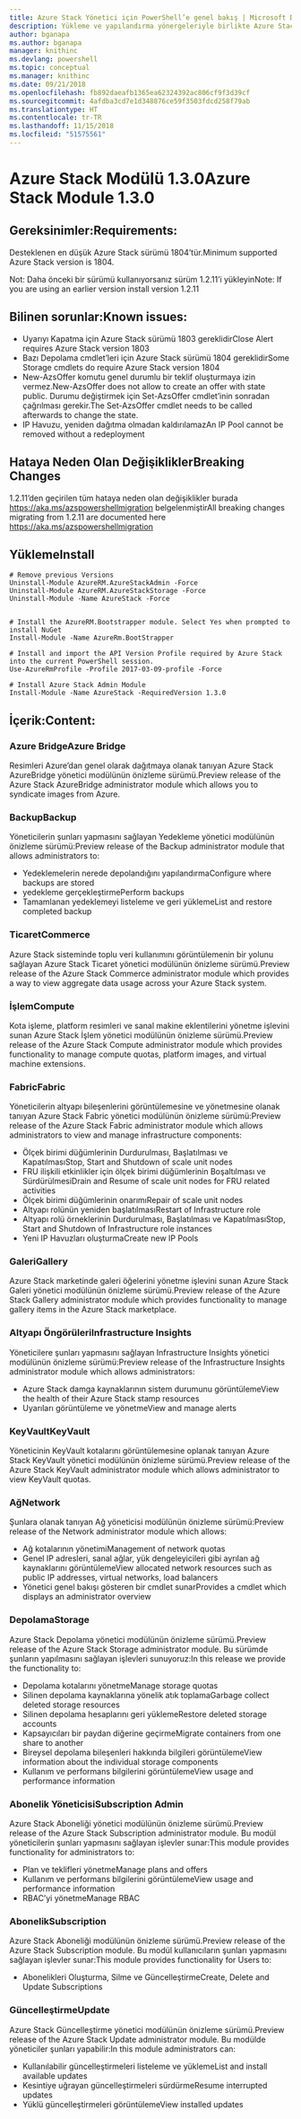 ```yaml
---
title: Azure Stack Yönetici için PowerShell’e genel bakış | Microsoft Docs
description: Yükleme ve yapılandırma yönergeleriyle birlikte Azure Stack Yönetici için PowerShell’e genel bakış.
author: bganapa
ms.author: bganapa
manager: knithinc
ms.devlang: powershell
ms.topic: conceptual
ms.manager: knithinc
ms.date: 09/21/2018
ms.openlocfilehash: fb892daeafb1365ea62324392ac806cf9f3d39cf
ms.sourcegitcommit: 4afdba3cd7e1d348876ce59f3503fdcd258f79ab
ms.translationtype: HT
ms.contentlocale: tr-TR
ms.lasthandoff: 11/15/2018
ms.locfileid: "51575561"
---
```

# <a name="azure-stack-module-130"></a><span data-ttu-id="410b4-103">Azure Stack Modülü 1.3.0</span><span class="sxs-lookup"><span data-stu-id="410b4-103">Azure Stack Module 1.3.0</span></span>

## <a name="requirements"></a><span data-ttu-id="410b4-104">Gereksinimler:</span><span class="sxs-lookup"><span data-stu-id="410b4-104">Requirements:</span></span>
<span data-ttu-id="410b4-105">Desteklenen en düşük Azure Stack sürümü 1804’tür.</span><span class="sxs-lookup"><span data-stu-id="410b4-105">Minimum supported Azure Stack version is 1804.</span></span>

<span data-ttu-id="410b4-106">Not: Daha önceki bir sürümü kullanıyorsanız sürüm 1.2.11’i yükleyin</span><span class="sxs-lookup"><span data-stu-id="410b4-106">Note: If you are using an earlier version install version 1.2.11</span></span>

## <a name="known-issues"></a><span data-ttu-id="410b4-107">Bilinen sorunlar:</span><span class="sxs-lookup"><span data-stu-id="410b4-107">Known issues:</span></span>

- <span data-ttu-id="410b4-108">Uyarıyı Kapatma için Azure Stack sürümü 1803 gereklidir</span><span class="sxs-lookup"><span data-stu-id="410b4-108">Close Alert requires Azure Stack version 1803</span></span>
- <span data-ttu-id="410b4-109">Bazı Depolama cmdlet’leri için Azure Stack sürümü 1804 gereklidir</span><span class="sxs-lookup"><span data-stu-id="410b4-109">Some Storage cmdlets do require Azure Stack version 1804</span></span>
- <span data-ttu-id="410b4-110">New-AzsOffer komutu genel durumlu bir teklif oluşturmaya izin vermez.</span><span class="sxs-lookup"><span data-stu-id="410b4-110">New-AzsOffer does not allow to create an offer with state public.</span></span> <span data-ttu-id="410b4-111">Durumu değiştirmek için Set-AzsOffer cmdlet’inin sonradan çağrılması gerekir.</span><span class="sxs-lookup"><span data-stu-id="410b4-111">The Set-AzsOffer cmdlet needs to be called afterwards to change the state.</span></span>
- <span data-ttu-id="410b4-112">IP Havuzu, yeniden dağıtma olmadan kaldırılamaz</span><span class="sxs-lookup"><span data-stu-id="410b4-112">An IP Pool cannot be removed without a redeployment</span></span>

## <a name="breaking-changes"></a><span data-ttu-id="410b4-113">Hataya Neden Olan Değişiklikler</span><span class="sxs-lookup"><span data-stu-id="410b4-113">Breaking Changes</span></span>
<span data-ttu-id="410b4-114">1.2.11’den geçirilen tüm hataya neden olan değişiklikler burada https://aka.ms/azspowershellmigration belgelenmiştir</span><span class="sxs-lookup"><span data-stu-id="410b4-114">All breaking changes migrating from 1.2.11 are documented here https://aka.ms/azspowershellmigration</span></span>

## <a name="install"></a><span data-ttu-id="410b4-115">Yükleme</span><span class="sxs-lookup"><span data-stu-id="410b4-115">Install</span></span>
```
# Remove previous Versions
Uninstall-Module AzureRM.AzureStackAdmin -Force
Uninstall-Module AzureRM.AzureStackStorage -Force
Uninstall-Module -Name AzureStack -Force 


# Install the AzureRM.Bootstrapper module. Select Yes when prompted to install NuGet
Install-Module -Name AzureRm.BootStrapper

# Install and import the API Version Profile required by Azure Stack into the current PowerShell session.
Use-AzureRmProfile -Profile 2017-03-09-profile -Force

# Install Azure Stack Admin Module
Install-Module -Name AzureStack -RequiredVersion 1.3.0
```
## <a name="content"></a><span data-ttu-id="410b4-116">İçerik:</span><span class="sxs-lookup"><span data-stu-id="410b4-116">Content:</span></span>
### <a name="azure-bridge"></a><span data-ttu-id="410b4-117">Azure Bridge</span><span class="sxs-lookup"><span data-stu-id="410b4-117">Azure Bridge</span></span>
<span data-ttu-id="410b4-118">Resimleri Azure’dan genel olarak dağıtmaya olanak tanıyan Azure Stack AzureBridge yönetici modülünün önizleme sürümü.</span><span class="sxs-lookup"><span data-stu-id="410b4-118">Preview release of the Azure Stack AzureBridge administrator module which allows you to syndicate images from Azure.</span></span>

### <a name="backup"></a><span data-ttu-id="410b4-119">Backup</span><span class="sxs-lookup"><span data-stu-id="410b4-119">Backup</span></span>
<span data-ttu-id="410b4-120">Yöneticilerin şunları yapmasını sağlayan Yedekleme yönetici modülünün önizleme sürümü:</span><span class="sxs-lookup"><span data-stu-id="410b4-120">Preview release of the Backup administrator module that allows administrators to:</span></span>
- <span data-ttu-id="410b4-121">Yedeklemelerin nerede depolandığını yapılandırma</span><span class="sxs-lookup"><span data-stu-id="410b4-121">Configure where backups are stored</span></span>
- <span data-ttu-id="410b4-122">yedekleme gerçekleştirme</span><span class="sxs-lookup"><span data-stu-id="410b4-122">Perform backups</span></span>
- <span data-ttu-id="410b4-123">Tamamlanan yedeklemeyi listeleme ve geri yükleme</span><span class="sxs-lookup"><span data-stu-id="410b4-123">List and restore completed backup</span></span>

### <a name="commerce"></a><span data-ttu-id="410b4-124">Ticaret</span><span class="sxs-lookup"><span data-stu-id="410b4-124">Commerce</span></span>
<span data-ttu-id="410b4-125">Azure Stack sisteminde toplu veri kullanımını görüntülemenin bir yolunu sağlayan Azure Stack Ticaret yönetici modülünün önizleme sürümü.</span><span class="sxs-lookup"><span data-stu-id="410b4-125">Preview release of the Azure Stack Commerce administrator module which provides a way to view aggregate data usage across your Azure Stack system.</span></span>

### <a name="compute"></a><span data-ttu-id="410b4-126">İşlem</span><span class="sxs-lookup"><span data-stu-id="410b4-126">Compute</span></span>
<span data-ttu-id="410b4-127">Kota işleme, platform resimleri ve sanal makine eklentilerini yönetme işlevini sunan Azure Stack İşlem yönetici modülünün önizleme sürümü.</span><span class="sxs-lookup"><span data-stu-id="410b4-127">Preview release of the Azure Stack Compute administrator module which provides functionality to manage compute quotas, platform images, and virtual machine extensions.</span></span>

### <a name="fabric"></a><span data-ttu-id="410b4-128">Fabric</span><span class="sxs-lookup"><span data-stu-id="410b4-128">Fabric</span></span>
<span data-ttu-id="410b4-129">Yöneticilerin altyapı bileşenlerini görüntülemesine ve yönetmesine olanak tanıyan Azure Stack Fabric yönetici modülünün önizleme sürümü:</span><span class="sxs-lookup"><span data-stu-id="410b4-129">Preview release of the Azure Stack Fabric administrator module which allows administrators to view and manage infrastructure components:</span></span>
- <span data-ttu-id="410b4-130">Ölçek birimi düğümlerinin Durdurulması, Başlatılması ve Kapatılması</span><span class="sxs-lookup"><span data-stu-id="410b4-130">Stop, Start and Shutdown of scale unit nodes</span></span>
- <span data-ttu-id="410b4-131">FRU ilişkili etkinlikler için ölçek birimi düğümlerinin Boşaltılması ve Sürdürülmesi</span><span class="sxs-lookup"><span data-stu-id="410b4-131">Drain and Resume of scale unit nodes for FRU related activities</span></span>
- <span data-ttu-id="410b4-132">Ölçek birimi düğümlerinin onarımı</span><span class="sxs-lookup"><span data-stu-id="410b4-132">Repair of scale unit nodes</span></span>
- <span data-ttu-id="410b4-133">Altyapı rolünün yeniden başlatılması</span><span class="sxs-lookup"><span data-stu-id="410b4-133">Restart of Infrastructure role</span></span>
- <span data-ttu-id="410b4-134">Altyapı rolü örneklerinin Durdurulması, Başlatılması ve Kapatılması</span><span class="sxs-lookup"><span data-stu-id="410b4-134">Stop, Start and Shutdown of Infrastructure role instances</span></span>
- <span data-ttu-id="410b4-135">Yeni IP Havuzları oluşturma</span><span class="sxs-lookup"><span data-stu-id="410b4-135">Create new IP Pools</span></span>


### <a name="gallery"></a><span data-ttu-id="410b4-136">Galeri</span><span class="sxs-lookup"><span data-stu-id="410b4-136">Gallery</span></span>
<span data-ttu-id="410b4-137">Azure Stack marketinde galeri öğelerini yönetme işlevini sunan Azure Stack Galeri yönetici modülünün önizleme sürümü.</span><span class="sxs-lookup"><span data-stu-id="410b4-137">Preview release of the Azure Stack Gallery administrator module which provides functionality to manage gallery items in the Azure Stack marketplace.</span></span>

### <a name="infrastructure-insights"></a><span data-ttu-id="410b4-138">Altyapı Öngörüleri</span><span class="sxs-lookup"><span data-stu-id="410b4-138">Infrastructure Insights</span></span>
<span data-ttu-id="410b4-139">Yöneticilere şunları yapmasını sağlayan Infrastructure Insights yönetici modülünün önizleme sürümü:</span><span class="sxs-lookup"><span data-stu-id="410b4-139">Preview release of the Infrastructure Insights administrator module which allows administrators:</span></span>
- <span data-ttu-id="410b4-140">Azure Stack damga kaynaklarının sistem durumunu görüntüleme</span><span class="sxs-lookup"><span data-stu-id="410b4-140">View the health of their Azure Stack stamp resources</span></span>
- <span data-ttu-id="410b4-141">Uyarıları görüntüleme ve yönetme</span><span class="sxs-lookup"><span data-stu-id="410b4-141">View and manage alerts</span></span>

### <a name="keyvault"></a><span data-ttu-id="410b4-142">KeyVault</span><span class="sxs-lookup"><span data-stu-id="410b4-142">KeyVault</span></span>
<span data-ttu-id="410b4-143">Yöneticinin KeyVault kotalarını görüntülemesine oplanak tanıyan Azure Stack KeyVault yönetici modülünün önizleme sürümü.</span><span class="sxs-lookup"><span data-stu-id="410b4-143">Preview release of the Azure Stack KeyVault administrator module which allows administrator to view KeyVault quotas.</span></span>

### <a name="network"></a><span data-ttu-id="410b4-144">Ağ</span><span class="sxs-lookup"><span data-stu-id="410b4-144">Network</span></span>
<span data-ttu-id="410b4-145">Şunlara olanak tanıyan Ağ yöneticisi modülünün önizleme sürümü:</span><span class="sxs-lookup"><span data-stu-id="410b4-145">Preview release of the Network administrator module which allows:</span></span>
- <span data-ttu-id="410b4-146">Ağ kotalarının yönetimi</span><span class="sxs-lookup"><span data-stu-id="410b4-146">Management of network quotas</span></span>
- <span data-ttu-id="410b4-147">Genel IP adresleri, sanal ağlar, yük dengeleyicileri gibi ayrılan ağ kaynaklarını görüntüleme</span><span class="sxs-lookup"><span data-stu-id="410b4-147">View allocated network resources such as public IP addresses, virtual networks, load balancers</span></span>
- <span data-ttu-id="410b4-148">Yönetici genel bakışı gösteren bir cmdlet sunar</span><span class="sxs-lookup"><span data-stu-id="410b4-148">Provides a cmdlet which displays an administrator overview</span></span>

### <a name="storage"></a><span data-ttu-id="410b4-149">Depolama</span><span class="sxs-lookup"><span data-stu-id="410b4-149">Storage</span></span>
<span data-ttu-id="410b4-150">Azure Stack Depolama yönetici modülünün önizleme sürümü.</span><span class="sxs-lookup"><span data-stu-id="410b4-150">Preview release of the Azure Stack Storage administrator module.</span></span>  <span data-ttu-id="410b4-151">Bu sürümde şunların yapılmasını sağlayan işlevleri sunuyoruz:</span><span class="sxs-lookup"><span data-stu-id="410b4-151">In this release we provide the functionality to:</span></span>
- <span data-ttu-id="410b4-152">Depolama kotalarını yönetme</span><span class="sxs-lookup"><span data-stu-id="410b4-152">Manage storage quotas</span></span>
- <span data-ttu-id="410b4-153">Silinen depolama kaynaklarına yönelik atık toplama</span><span class="sxs-lookup"><span data-stu-id="410b4-153">Garbage collect deleted storage resources</span></span>
- <span data-ttu-id="410b4-154">Silinen depolama hesaplarını geri yükleme</span><span class="sxs-lookup"><span data-stu-id="410b4-154">Restore deleted storage accounts</span></span>
- <span data-ttu-id="410b4-155">Kapsayıcıları bir paydan diğerine geçirme</span><span class="sxs-lookup"><span data-stu-id="410b4-155">Migrate containers from one share to another</span></span>
- <span data-ttu-id="410b4-156">Bireysel depolama bileşenleri hakkında bilgileri görüntüleme</span><span class="sxs-lookup"><span data-stu-id="410b4-156">View information about the individual storage components</span></span>
- <span data-ttu-id="410b4-157">Kullanım ve performans bilgilerini görüntüleme</span><span class="sxs-lookup"><span data-stu-id="410b4-157">View usage and performance information</span></span>

### <a name="subscription-admin"></a><span data-ttu-id="410b4-158">Abonelik Yöneticisi</span><span class="sxs-lookup"><span data-stu-id="410b4-158">Subscription Admin</span></span>
<span data-ttu-id="410b4-159">Azure Stack Aboneliği yönetici modülünün önizleme sürümü.</span><span class="sxs-lookup"><span data-stu-id="410b4-159">Preview release of the Azure Stack Subscription administrator module.</span></span>  <span data-ttu-id="410b4-160">Bu modül yöneticilerin şunları yapmasını sağlayan işlevler sunar:</span><span class="sxs-lookup"><span data-stu-id="410b4-160">This module provides functionality for administrators to:</span></span>
- <span data-ttu-id="410b4-161">Plan ve teklifleri yönetme</span><span class="sxs-lookup"><span data-stu-id="410b4-161">Manage plans and offers</span></span>
- <span data-ttu-id="410b4-162">Kullanım ve performans bilgilerini görüntüleme</span><span class="sxs-lookup"><span data-stu-id="410b4-162">View usage and performance information</span></span>
- <span data-ttu-id="410b4-163">RBAC’yi yönetme</span><span class="sxs-lookup"><span data-stu-id="410b4-163">Manage RBAC</span></span>

### <a name="subscription"></a><span data-ttu-id="410b4-164">Abonelik</span><span class="sxs-lookup"><span data-stu-id="410b4-164">Subscription</span></span>
<span data-ttu-id="410b4-165">Azure Stack Aboneliği modülünün önizleme sürümü.</span><span class="sxs-lookup"><span data-stu-id="410b4-165">Preview release of the Azure Stack Subscription module.</span></span>  <span data-ttu-id="410b4-166">Bu modül kullanıcıların şunları yapmasını sağlayan işlevler sunar:</span><span class="sxs-lookup"><span data-stu-id="410b4-166">This module provides functionality for Users to:</span></span>
- <span data-ttu-id="410b4-167">Abonelikleri Oluşturma, Silme ve Güncelleştirme</span><span class="sxs-lookup"><span data-stu-id="410b4-167">Create, Delete and Update Subscriptions</span></span>

### <a name="update"></a><span data-ttu-id="410b4-168">Güncelleştirme</span><span class="sxs-lookup"><span data-stu-id="410b4-168">Update</span></span>
<span data-ttu-id="410b4-169">Azure Stack Güncelleştirme yönetici modülünün önizleme sürümü.</span><span class="sxs-lookup"><span data-stu-id="410b4-169">Preview release of the Azure Stack Update administrator module.</span></span>  <span data-ttu-id="410b4-170">Bu modülde yöneticiler şunları yapabilir:</span><span class="sxs-lookup"><span data-stu-id="410b4-170">In this module administrators can:</span></span>
- <span data-ttu-id="410b4-171">Kullanılabilir güncelleştirmeleri listeleme ve yükleme</span><span class="sxs-lookup"><span data-stu-id="410b4-171">List and install available updates</span></span>
- <span data-ttu-id="410b4-172">Kesintiye uğrayan güncelleştirmeleri sürdürme</span><span class="sxs-lookup"><span data-stu-id="410b4-172">Resume interrupted updates</span></span>
- <span data-ttu-id="410b4-173">Yüklü güncelleştirmeleri görüntüleme</span><span class="sxs-lookup"><span data-stu-id="410b4-173">View installed updates</span></span>
